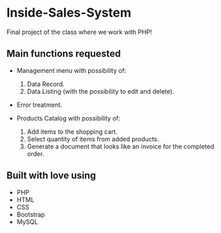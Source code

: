 # Inside-Sales-System
  Final project of the class where we work with PHP!

## Main functions requested

  - Management menu with possibility of:
    1. Data Record.
    2. Data Listing (with the possibility to edit and delete).
  
  - Error treatment.

  - Products Catalog with possibility of:
    1. Add items to the shopping cart.
    2. Select quantity of items from added products.
    3. Generate a document that looks like an invoice for the completed order.
 
##  Built with love using

  - PHP
  - HTML
  - CSS
  - Bootstrap
  - MySQL
